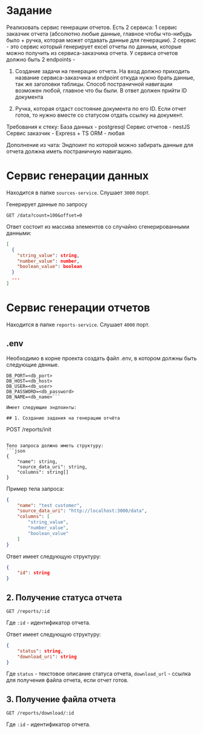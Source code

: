 # Задание
Реализовать сервис генерации отчетов. Есть 2 сервиса: 1 сервис заказчик отчета (абсолютно любые данные, главное чтобы что-нибудь было + ручка, которая может отдавать данные для генерации). 2 сервис - это сервис который генерирует excel отчеты по данным, которые можно получить из сервиса-заказчика отчета. У сервиса отчетов должно быть 2 endpoints - 

1) Создание задачи на генерацию отчета. На вход должно приходить название сервиса-заказчика и endpoint откуда нужно брать данные, так же заголовки таблицы. Способ постраничной навигации возможен любой, главное что бы были. В ответ должен прийти ID документа

2) Ручка, которая отдаст состояние документа по его ID. Если отчет готов, то нужно вместе со статусом отдать ссылку на документ. 

Требования к стеку:
База данных - postgresql
Сервис отчетов - nestJS
Сервис заказчик - Express + TS
ORM - любая

Дополнение из чата: Эндпоинт по которой можно забирать данные для отчета должна иметь постраничную навигацию.

# Сервис генерации данных
Находится в папке `sources-service`. Слушает `3000` порт.

Генерирует данные по запросу
```
GET /data?count=100&offset=0
```

Ответ состоит из массива элементов со случайно сгенерированными данными:
```json
[
  {
    "string_value": string,
    "number_value": number,
    "boolean_value": boolean
  }
  ...
]
```

# Сервис генерации отчетов
Находится в папке `reports-service`. Слушает `4000` порт.

## .env
Необходимо в корне проекта создать файл .env, в котором должны быть следующие двнные.
```
DB_PORT=<db_port>
DB_HOST=<db_host>
DB_USER=<db_user>
DB_PASSWORD=<db_password>
DB_NAME=<db_name>```

Имеет следующие эндпоинты:

## 1. Создание задания на генерацию отчёта
```
POST /reports/init
```

Тело запроса должно иметь структуру:
```json
{
	"name": string,
	"source_data_uri": string,
	"columns": string[]
}
```
Пример тела запроса:
```json
{
	"name": "test customer",
	"source_data_uri": "http://localhost:3000/data",
	"columns": [
		"string_value",
		"number_value",
		"boolean_value"
	]
}
```

Ответ имеет следующую структуру:
```json
{
	"id": string
}
```

## 2. Получение статуса отчета
```
GET /reports/:id
```

Где `:id` - идентификатор отчета.

Ответ имеет следующую структуру:
```json
{
	"status": string,
	"download_uri": string
}
```
Где `status` - текстовое описание статуса отчета, `download_url` - ссылка для получения файла отчета, если отчет готов.

## 3. Получение файла отчета
```
GET /reports/download/:id
```

Где `:id` - идентификатор отчета.